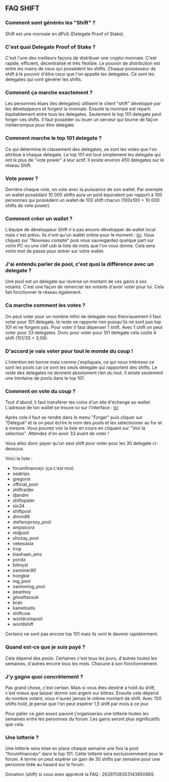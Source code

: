 ## FAQ SHIFT

### Comment sont générés les "Shift" ?
Shift est une monnaie en dPoS (Delegate Proof of Stake). 

### C'est quoi Delegate Proof of Stake ?
C'est l'une des meilleurs façons de distribuer une crypto-monnaie. C'est rapide, efficient, décentralisé et très flexible.
Le pouvoir de distribution est entre les mains de ceux qui possèdent les shifts. Chaque possesseur de shift à le pouvoir d'élire ceux que l'on appelle les delegates. Ce sont les delegates qui vont générer les shifts. 

### Comment ça marche exactement ?
Les personnes élues (les delegates) utilisent le client "shift" développé par les développeurs et forgent la monnaie. Ensuite la monnaie est réparti équitablement entre tous les delegates. Seulement le top 101 delegate peut forger ces shifts. Il faut posséder ou louer un serveur qui tourne de façon ininterrompus pour être delegate. 

### Comment marche le top 101 delegate ?
Ce qui détermine le classement des delegates, se sont les votes que l'on attribue à chaque delegate. Le top 101 est tout simplement les delegate qui ont le plus de "vote power" à leur actif. Il existe environ 450 delegates sur le réseau Shift. 

### Vote power ?
Derrière chaque vote, on vote avec la puissance de son wallet. Par exemple un wallet possèdant 10 000 shifts aura un poid équivalent par rapport à 100 personnes qui possèdent un wallet de 100 shift chacun (100x100 = 10 000 shifts de vote power). 

### Comment créer un wallet ?
L'équipe de développeur Shift n'a pas encore développer de wallet local mais c'est prévu. Ils n'ont qu'un wallet online pour le moment :  [Ici](https://wallet.shiftnrg.org/). Vous cliquez sur "Nouveau compte" puis vous sauvegardez quelque part sur votre PC ou une clef usb la liste de mots que l'on vous donne. Cela sera votre mot de passe pour entrer sur votre wallet. 

### J'ai entendu parler de pool, c'est quoi la différence avec un delegate ?
Une pool est un delegate qui reverse un montant de ces gains à ses votants. C'est une façon de remercier les votants d'avoir voter pour lui. Cela fait fonctionner le réseau également. 

### Ca marche comment les votes ?
On peut voter pour un nombre infini de delegate mais théoriquement il faut voter pour 101 delegate, le reste ne rapporte rien puisqu'ils ne sont pas top 101 et ne forgent pas. Pour voter il faut dépenser 1 shift. Avec 1 shift on peut voter pour 33 delegates. Donc pour voter pour 101 delegate cela coûte 4 shift (101/33 = 3,06). 

### D'accord je vais voter pour tout le monde du coup !
L'intention est bonne mais comme j'expliquais, ce qui nous intéresse ce sont les pools car ce sont les seuls delegate qui rapportent des shifts. Le reste des delegates ne donnent absolument rien du tout. Il existe seulement une trentaine de pools dans le top 101. 

### Comment on vote du coup ?
Tout d'abord, il faut transférer tes coins d'un site d'échange au wallet. L'adresse de ton wallet se trouve ici sur l'interface :
[Ici](https://image.prntscr.com/image/lwX1bnbqStq9svZXrMAmoQ.png)

Après cela il faut se rendre dans le menu "Forger" puis cliquer sur "Délegué" et la on peut écrire le nom des pools et les selectionner au fur et à mesure. Vous pouvez voir la liste en cours en cliquant sur "Voir la selection". Attendez d'en avoir 33 avant de voter !

Vous allez donc payer qu'un seul shift pour voter pour les 30 delegate ci-dessous.

Voici la liste :

- forumfinancejv (ça c'est moi)
- seatrips
- gregorst
- official_pool
- shiftraider
- djandre
- shiftspider
- sio34
- shiftpool
- dimm86
- stefanoproxy_pool
- ampsicora
- redpool
- shozay_pool
- vekexasia
- trnp
- kiashaan_amz
- yondz
- bitmyst
- swminer90
- hongkie
- mg_pool
- swimming_pool
- peanhoy
- ghostfaceuk
- bran
- kanieloutis
- shiftcow
- worldcoinpool
- worldshift

Certains ne sont pas encore top 101 mais ils vont le devenir rapidemment. 

### Quand est-ce que je suis payé ?
Cela dépend des pools. Certaines c'est tous les jours, d'autres toutes les semaines, d'autres encore tous les mois. Chacune à son fonctionnement. 

### J'y gagne quoi concrètement ?
Pas grand chose, c'est certain. Mais si vous êtes destiné à hold du shift, c'est mieux que laisser dormir son argent sur bittrex. Ensuite cela dépend du nombre votant, vous n'aurez jamais le même montant de shift. Avec 100 shifts hold, je pense que l'on peut espérer  1,5 shift par mois à ce jour. 

Pour palier ce gain assez pauvre j'organiserais une lotterie toutes les semaines entre les personnes du forum. Les gains seront plus significatifs que cela. 

### Une lotterie ?
Une lotterie sera mise en place chaque semaine une fois la pool "forumfinancejv" dans le top 101. Cette lotterie sera exclusivemment pour le forum. A terme on peut espérer un gain de 30 shifts par semaine pour une personne tirée au hasard sur le forum. 

Donation (shift) si vous avez apprécié la FAQ : 2628113835314385086S










